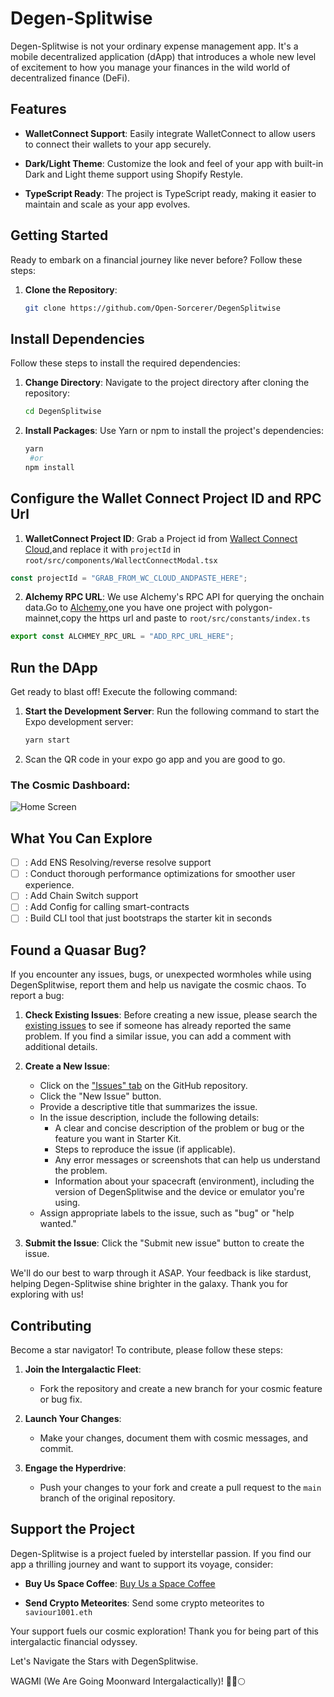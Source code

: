# Degen-Splitwise

Degen-Splitwise is not your ordinary expense management app. It's a mobile decentralized application (dApp) that introduces a whole new level of excitement to how you manage your finances in the wild world of decentralized finance (DeFi).

## Features

- **WalletConnect Support**: Easily integrate WalletConnect to allow users to connect their wallets to your app securely.

- **Dark/Light Theme**: Customize the look and feel of your app with built-in Dark and Light theme support using Shopify Restyle.

- **TypeScript Ready**: The project is TypeScript ready, making it easier to maintain and scale as your app evolves.

## Getting Started

Ready to embark on a financial journey like never before? Follow these steps:

1. **Clone the Repository**:
   ```sh
   git clone https://github.com/Open-Sorcerer/DegenSplitwise
   ```

## Install Dependencies

Follow these steps to install the required dependencies:

1. **Change Directory**: Navigate to the project directory after cloning the repository:

   ```sh
   cd DegenSplitwise
   ```

2. **Install Packages**: Use Yarn or npm to install the project's dependencies:
   ```sh
   yarn
    #or
   npm install
   ```

## Configure the Wallet Connect Project ID and RPC Url

1. **WalletConnect Project ID**: Grab a Project id from [Wallect Connect Cloud](https://cloud.walletconnect.com/),and replace it with `projectId` in `root/src/components/WallectConnectModal.tsx`

```ts
const projectId = "GRAB_FROM_WC_CLOUD_ANDPASTE_HERE";
```

2. **Alchemy RPC URL**: We use Alchemy's RPC API for querying the onchain data.Go to [Alchemy](https://www.alchemy.com/),one you have one project with polygon-mainnet,copy the https url and paste to `root/src/constants/index.ts`

```ts
export const ALCHMEY_RPC_URL = "ADD_RPC_URL_HERE";
```

## Run the DApp

Get ready to blast off! Execute the following command:

1. **Start the Development Server**: Run the following command to start the Expo development server:

   ```sh
   yarn start
   ```

2. Scan the QR code in your expo go app and you are good to go.

### The Cosmic Dashboard:

![Home Screen](https://ik.imagekit.io/4uh8nmwsx/tr:h-300/d34bd49d-116f-44d9-9f06-a5184401fd88.jpeg?updatedAt=1696410633340)

## What You Can Explore

- [ ] : Add ENS Resolving/reverse resolve support
- [ ] : Conduct thorough performance optimizations for smoother user experience.
- [ ] : Add Chain Switch support
- [ ] : Add Config for calling smart-contracts
- [ ] : Build CLI tool that just bootstraps the starter kit in seconds

## Found a Quasar Bug?

If you encounter any issues, bugs, or unexpected wormholes while using DegenSplitwise, report them and help us navigate the cosmic chaos. To report a bug:

1. **Check Existing Issues**: Before creating a new issue, please search the [existing issues](https://github.com/Open-Sorcerer/DegenSplitwise/issues) to see if someone has already reported the same problem. If you find a similar issue, you can add a comment with additional details.

2. **Create a New Issue**:

   - Click on the ["Issues" tab](https://github.com/Open-Sorcerer/DegenSplitwise/issues) on the GitHub repository.
   - Click the "New Issue" button.
   - Provide a descriptive title that summarizes the issue.
   - In the issue description, include the following details:
     - A clear and concise description of the problem or bug or the feature you want in Starter Kit.
     - Steps to reproduce the issue (if applicable).
     - Any error messages or screenshots that can help us understand the problem.
     - Information about your spacecraft (environment), including the version of DegenSplitwise and the device or emulator you're using.
   - Assign appropriate labels to the issue, such as "bug" or "help wanted."

3. **Submit the Issue**: Click the "Submit new issue" button to create the issue.

We'll do our best to warp through it ASAP. Your feedback is like stardust, helping Degen-Splitwise shine brighter in the galaxy. Thank you for exploring with us!

## Contributing

Become a star navigator! To contribute, please follow these steps:

1. **Join the Intergalactic Fleet**:
    - Fork the repository and create a new branch for your cosmic feature or bug fix.

2. **Launch Your Changes**:
    - Make your changes, document them with cosmic messages, and commit.

3. **Engage the Hyperdrive**:
    - Push your changes to your fork and create a pull request to the `main` branch of the original repository.

## Support the Project

Degen-Splitwise is a project fueled by interstellar passion. If you find our app a thrilling journey and want to support its voyage, consider:

- **Buy Us Space Coffee**: [Buy Us a Space Coffee](https://www.buymeacoffee.com/Suvraneel)

- **Send Crypto Meteorites**: Send some crypto meteorites to `saviour1001.eth`

Your support fuels our cosmic exploration! Thank you for being part of this intergalactic financial odyssey.

Let's Navigate the Stars with DegenSplitwise.

WAGMI (We Are Going Moonward Intergalactically)! 🚀🌌🌕

